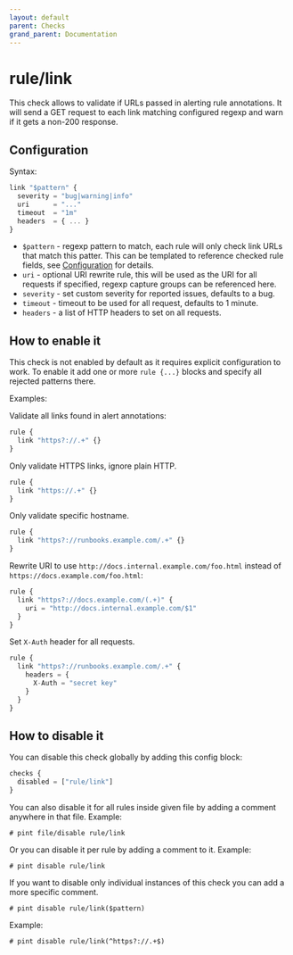 ```yaml
---
layout: default
parent: Checks
grand_parent: Documentation
---
```


# rule/link

This check allows to validate if URLs passed in alerting rule
annotations. It will send a GET request to each link matching
configured regexp and warn if it gets a non-200 response.

## Configuration

Syntax:

```js
link "$pattern" {
  severity = "bug|warning|info"
  uri      = "..."
  timeout  = "1m"
  headers  = { ... }
}
```

- `$pattern` - regexp pattern to match, each rule will only check link
  URLs that match this patter. This can be templated to reference checked
  rule fields, see [Configuration](../../configuration.md) for details.
- `uri` - optional URI rewrite rule, this will be used as the URI for all
  requests if specified, regexp capture groups can be referenced here.
- `severity` - set custom severity for reported issues, defaults to a bug.
- `timeout` - timeout to be used for all request, defaults to 1 minute.
- `headers` - a list of HTTP headers to set on all requests.

## How to enable it

This check is not enabled by default as it requires explicit configuration
to work.
To enable it add one or more `rule {...}` blocks and specify all rejected patterns
there.

Examples:

Validate all links found in alert annotations:

```js
rule {
  link "https?://.+" {}
}
```

Only validate HTTPS links, ignore plain HTTP.

```js
rule {
  link "https://.+" {}
}
```

Only validate specific hostname.

```js
rule {
  link "https?://runbooks.example.com/.+" {}
}
```

Rewrite URI to use `http://docs.internal.example.com/foo.html` instead of
`https://docs.example.com/foo.html`:

```js
rule {
  link "https?://docs.example.com/(.+)" {
    uri = "http://docs.internal.example.com/$1"
  }
}
```

Set `X-Auth` header for all requests.

```js
rule {
  link "https?://runbooks.example.com/.+" {
    headers = {
      X-Auth = "secret key"
    }
  }
}
```

## How to disable it

You can disable this check globally by adding this config block:

```js
checks {
  disabled = ["rule/link"]
}
```

You can also disable it for all rules inside given file by adding
a comment anywhere in that file. Example:

`# pint file/disable rule/link`

Or you can disable it per rule by adding a comment to it. Example:

`# pint disable rule/link`

If you want to disable only individual instances of this check
you can add a more specific comment.

`# pint disable rule/link($pattern)`

Example:

`# pint disable rule/link(^https?://.+$)`
